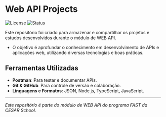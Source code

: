 # Web API Projects

![License](https://img.shields.io/badge/license-MIT-blue.svg)
![Status](https://img.shields.io/badge/status-active-brightgreen.svg)


Este repositório foi criado para armazenar e compartilhar os projetos e estudos desenvolvidos durante o módulo de WEB API. 
- O objetivo é aprofundar o conhecimento em desenvolvimento de APIs e aplicações web, utilizando diversas tecnologias e boas práticas.

## Ferramentas Utilizadas

- **Postman**: Para testar e documentar APIs.
- **Git & GitHub**: Para controle de versão e colaboração.
- **Linguagens e Formatos**: JSON, Node.js, TypeScript, JavaScript.

---

*Este repositório é parte do módulo de WEB API do programa FAST da CESAR School.*
